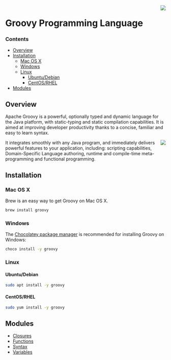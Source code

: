 <img align="right" src="https://i.imgur.com/MvR6SEF.png">

# Groovy Programming Language 

<!--TOC_START-->
### Contents
- [Overview](#overview)
- [Installation](#installation)
	- [Mac OS X](#mac-os-x)
	- [Windows](#windows)
	- [Linux](#linux)
		- [Ubuntu/Debian](#ubuntudebian)
		- [CentOS/RHEL](#centosrhel)
- [Modules](#modules)

<!--TOC_END-->
## Overview

Apache Groovy is a powerful, optionally typed and dynamic language for the Java platform, with static-typing and static compilation capabilities. It is aimed at improving developer productivity thanks to a concise, familiar and easy to learn syntax.

<img align="right" src="https://i.imgur.com/qeXEJ5F.png">

It integrates smoothly with any Java program, and immediately delivers powerful features to your application, including: scripting capabilities, Domain-Specific Language authoring, runtime and compile-time meta-programming and functional programming.

## Installation

### Mac OS X
Brew is an easy way to get Groovy on Mac OS X.
```bash
brew install groovy
```
### Windows
The [Chocolatey package manager](https://chocolatey.org/) is recommended for installing Groovy on Windows:
```cmd
choco install -y groovy
```
### Linux
#### Ubuntu/Debian
```bash
sudo apt install -y groovy
```
#### CentOS/RHEL
```bash
sudo yum install -y groovy
```

























<!--MODULES_START-->
## Modules
- [Closures](./modules/closures)
- [Functions](./modules/functions)
- [Syntax](./modules/syntax)
- [Variables](./modules/variables)
<!--MODULES_END-->
